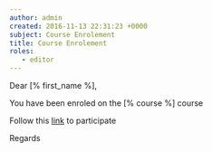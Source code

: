 ```yaml
---
author: admin
created: 2016-11-13 22:31:23 +0000
subject: Course Enrolement
title: Course Enrolement
roles:
   - editor
---
```


Dear [% first_name %],

You have been enroled on the [% course %] course

Follow this [link]([%uri%]) to participate

Regards
